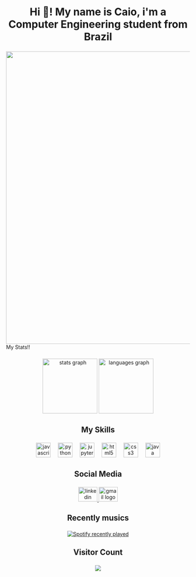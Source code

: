 <h1 align="center">Hi 👋! My name is Caio, i'm a Computer Engineering student from Brazil</h1>

###

<img align="left" height="800" src="https://i.redd.it/3gi99293qh881.jpg"  />

###

<p align="left">My Stats!!</p>

###

<div align="center">
  <img src="https://github-readme-stats.vercel.app/api?username=caiooww&hide_title=false&hide_rank=false&show_icons=true&include_all_commits=true&count_private=true&disable_animations=false&theme=dracula&locale=en&hide_border=false&order=1" height="150" alt="stats graph"  />
  <img src="https://github-readme-stats.vercel.app/api/top-langs?username=caiooww&locale=en&hide_title=false&layout=compact&card_width=320&langs_count=5&theme=dracula&hide_border=false&order=2" height="150" alt="languages graph"  />
</div>

###

<h2 align="center">My Skills</h2>

###

<div align="center">
  <img src="https://cdn.jsdelivr.net/gh/devicons/devicon/icons/javascript/javascript-original.svg" height="40" alt="javascript logo"  />
  <img width="12" />
  <img src="https://cdn.jsdelivr.net/gh/devicons/devicon/icons/python/python-original.svg" height="40" alt="python logo"  />
  <img width="12" />
  <img src="https://cdn.jsdelivr.net/gh/devicons/devicon/icons/jupyter/jupyter-original.svg" height="40" alt="jupyter logo"  />
  <img width="12" />
  <img src="https://cdn.jsdelivr.net/gh/devicons/devicon/icons/html5/html5-original.svg" height="40" alt="html5 logo"  />
  <img width="12" />
  <img src="https://cdn.jsdelivr.net/gh/devicons/devicon/icons/css3/css3-original.svg" height="40" alt="css3 logo"  />
  <img width="12" />
  <img src="https://cdn.jsdelivr.net/gh/devicons/devicon/icons/java/java-original.svg" height="40" alt="java logo"  />
</div>

###

<h2 align="center">Social Media</h2>

###

<div align="center">
  <a href="https://www.linkedin.com/in/caiow10/" target="_blank">
    <img src="https://raw.githubusercontent.com/maurodesouza/profile-readme-generator/master/src/assets/icons/social/linkedin/default.svg" width="52" height="40" alt="linkedin logo"  />
  </a>
  <a href="mailto:work.caiow@gmail.com" target="_blank">
    <img src="https://raw.githubusercontent.com/maurodesouza/profile-readme-generator/master/src/assets/icons/social/gmail/default.svg" width="52" height="40" alt="gmail logo"  />
  </a>
</div>

###

<h2 align="center">Recently musics</h2>

###

<div align="center">
  <a href="https://open.spotify.com/user/31ieh4j7mfta7pkkm4m6trzghvau">
    <img src="https://spotify-recently-played-readme.vercel.app/api?user=31ieh4j7mfta7pkkm4m6trzghvau&count=5&unique=false" alt="Spotify recently played"  />
  </a>
</div>

###

<h2 align="center">Visitor Count</h2>

###

<div align="center">
  <img src="https://profile-counter.glitch.me/caiooww/count.svg?"  />
</div>

###
